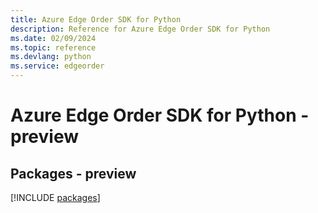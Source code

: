 ```yaml
---
title: Azure Edge Order SDK for Python
description: Reference for Azure Edge Order SDK for Python
ms.date: 02/09/2024
ms.topic: reference
ms.devlang: python
ms.service: edgeorder
---
```

# Azure Edge Order SDK for Python - preview
## Packages - preview
[!INCLUDE [packages](edge-order-index.md)]